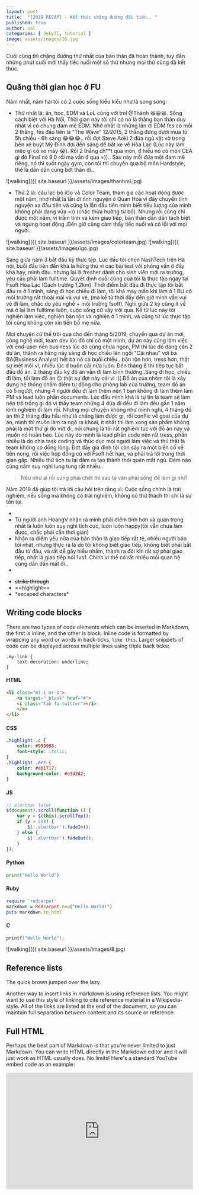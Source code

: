 ```yaml
---
layout: post
title:  "[2019 RECAP] - Kết thúc chặng đường đầu tiên.. "
published: true
author: sal
categories: [ Jekyll, tutorial ]
image: assets/images/16.jpg
---
```

Cuối cùng thì chặng đường thứ nhất của bản thân đã hoàn thành, tuy đến những phút cuối mới thấy tiếc nuối một số thứ nhưng mọi thứ cũng đã kết thúc. 




## Quãng thời gian học ở FU

Năm nhất, năm hai tôi có 2 cuộc sống kiểu kiểu như là song song:

+ Thứ nhất là: ăn, học, EDM và LoL cùng với tml @Thành :laughing::laughing::laughing:. Sống cách biệt với Hà Nội, Thời gian này tôi chỉ có nó là thằng bạn thân duy nhất vì có chung đam mê EDM. Nhớ nhất là những lần đi EDM fes có mỗi 2 thằng, fes đầu tiên là "The Wave" 12/2015, 2 thằng đứng dưới mưa từ 5h chiều - 6h sáng :joy::joy::joy:.. rồi đợt Steve Aoki 2 đứa ngủ vật vờ trong bến xe buýt Mỹ Đình đợi đến sáng để bắt xe về Hòa Lạc (Lúc này làm méo gì có xe máy :sob:). Rồi 2 thằng ch**t qua môn, đ hiểu nó có môn CEA gì đó Final nó 9.0 rồi mà vẫn đ qua =)).. Sau này mỗi đứa một đam mê riêng, nó thì suốt ngày gym, còn tôi thì chuyển qua bộ môn Hardstyle, thế là dần dần cũng bớt thân đi..

![walking]({{ site.baseurl }}/assets/images/thanhml.jpg)

+ Thứ 2 là: câu lạc bộ iGo và Color Team, tham gia các hoạt động được một năm, nhớ nhất là lần đi tình nguyện ỏ Quan Hóa vì đây chuyến tình nguyện xa đầu tiên và cũng là lần đầu tiên mình biết tiểu lượng của mình không phải dạng vừa =)) (chắc thừa hưởng từ bố). Nhưng rồi cũng chỉ được một năm, vì trầm tính và kém giao tiếp, bản thân dần dần tách biệt và ngưng hoạt động .Đến giờ cũng cảm thấy tiếc nuối và có lỗi với mọi người..

![walking]({{ site.baseurl }}/assets/images/colorteam.jpg)
![walking]({{ site.baseurl }}/assets/images/igo.jpg)

Sang giữa năm 3 bắt đầu kỳ thực tập. Lúc đầu tôi chọn NashTech trên Hà nội, buổi đầu tiên đến khá là hứng thú vì các bài test với phỏng vấn ở đây khá hay, mình đậu..nhưng lại là fresher dành cho sinh viên mới ra trường, yêu cầu phải làm fulltime. Quyết định cuối cùng của tôi là thực tập ngay tại Fsoft Hòa Lạc (Cách trường 1,2km). Thời điểm bắt đầu đi thực tập tôi bắt đầu ra ở 1 mình, sáng đi học chiều đi làm, tôi khá may mắn khi làm ở 1 BU có môi trường rất thoải mái và vui vẻ, (mà kể từ thời đấy đến giờ mình vẫn vui vẻ đi làm, chắc do yêu nghề + môi trường fsoft). Nghỉ giữa 2 kỳ cũng ít về mà ở lại làm fulltime luôn, cuộc sống cứ vậy trôi qua.  Kể từ lúc này tôi nghiện làm việc, nghiện bận rộn và nghiện ở 1 mình, và cũng từ lúc thực tập tôi cũng không còn xin tiền bố mẹ nữa.

Mọi chuyện cứ thế trôi qua cho đến tháng 5/2019, chuyển qua dự án mới, công nghệ mới, team dev lúc đó chỉ có một mình, dự án này cũng làm việc với end-user nên business lúc đó cũng chưa ngon, PM thì lúc đó đang cân 2 dự án, thành ra hằng này sáng đi học chiều lên ngồi "Cãi nhau" với bà BA(Business Analyst) hết bà nó cả buổi chiều...bận rộn hơn, tress hơn, thật sự mệt mỏi vl, nhiều lúc đ buồn cãi nữa luôn. 
Đến tháng 8 thì tiếp tục bắt đầu đồ án. 2 tháng đầu kỳ đồ án vẫn đi làm bình thường..Sáng đi học, chiều đi làm, tối làm đồ án :expressionless: thật sự đợt này oải vl :((
Đồ án của nhóm tôi là xây dựng hệ thống chấm điểm tự động cho phòng lab của trường, team đồ án có 5 người, nhưng 4 người đều đi làm thêm nên 1 bạn không đi làm thêm làm PM và lead luôn phần documents. Lúc đầu mình khá là tự tin là team sẽ làm nên trò trống gì đó vì thấy team những 4 đứa đi đều đi làm đều gần 1 năm kinh nghiệm đi làm rồi. Nhưng mọi chuyện không như mình nghĩ, 4 tháng đồ án thì 2 tháng đầu hầu như là chẳng làm được gì, rồi conflic về goal của dự án, mình thì muốn làm ra ngô ra khoai, ít nhất thì làm xong sản phẩm không phải là một thứ gì đó vứt đi, nói chúng là tôi rất nghiêm túc với đồ án này và muốn nó hoàn hảo. Lúc này do mình là lead phần code nên rất tress, phần nhiều là do chia task coding và thúc dục mọi người làm việc và thú thật là team không có đồng lòng. 
Đợt đấy gia đình tôi còn sảy ra một biến cố về tiền nong, rồi việc hợp đồng cũ với Fsoft hết hạn, và phải trả lời trong thời gian gấp. 
Nhiều thứ tích tụ lại đâm ra tạo thành thói quen mất ngủ. Đêm nào cũng nằm suy nghĩ lung tung rất nhiều..

> Nếu như ai rồi cũng phải chết thì sao ta vãn phải sống để làm gì nhỉ?

Năm 2019 đã giúp tôi trả lời câu hỏi trên rằng vì: Cuộc sống chính là trải nghiệm, nếu sống mà không có trải nghiệm, không có thử thách thì chỉ là sự tồn tại.

- 
- Từ người anh HoangV nhận ra mình phải điểm tĩnh hơn và quan trọng nhất là luôn luôn suy nghĩ tích cực, luôn luôn happy(tôi vẫn chưa làm được, chắc phải cần thời gian)
- Nhận ra điểm yếu nữa của bản thân là giao tiếp rất tệ, nhiều người bảo tôi nhát, nhưng thực ra là do tôi không biết giao tiếp, không biết phải bắt đầu từ đâu, và rất dễ gây hiểu nhầm, thành ra đôi khi rất sợ phải giao tiếp, nhất là giao tiếp nói 1vs1. Chính vì thế có rất nhiều mối quan hệ cũng dần dần mất đi..
- 


+ ~~strike through~~
+ ==highlight==
+ \*escaped characters\*


## Writing code blocks

There are two types of code elements which can be inserted in Markdown, the first is inline, and the other is block. Inline code is formatted by wrapping any word or words in back-ticks, `like this`. Larger snippets of code can be displayed across multiple lines using triple back ticks:

```
.my-link {
    text-decoration: underline;
}
```

#### HTML

```html
<li class="ml-1 mr-1">
    <a target="_blank" href="#">
    <i class="fab fa-twitter"></i>
    </a>
</li>
```

#### CSS

```css
.highlight .c {
    color: #999988;
    font-style: italic; 
}
.highlight .err {
    color: #a61717;
    background-color: #e3d2d2; 
}
```

#### JS

```js
// alertbar later
$(document).scroll(function () {
    var y = $(this).scrollTop();
    if (y > 280) {
        $('.alertbar').fadeIn();
    } else {
        $('.alertbar').fadeOut();
    }
});
```

#### Python

```python
print("Hello World")
```

#### Ruby

```ruby
require 'redcarpet'
markdown = Redcarpet.new("Hello World!")
puts markdown.to_html
```

#### C

```c
printf("Hello World");
```




![walking]({{ site.baseurl }}/assets/images/8.jpg)

## Reference lists

The quick brown jumped over the lazy.

Another way to insert links in markdown is using reference lists. You might want to use this style of linking to cite reference material in a Wikipedia-style. All of the links are listed at the end of the document, so you can maintain full separation between content and its source or reference.

## Full HTML

Perhaps the best part of Markdown is that you're never limited to just Markdown. You can write HTML directly in the Markdown editor and it will just work as HTML usually does. No limits! Here's a standard YouTube embed code as an example:

<p><iframe style="width:100%;" height="315" src="https://www.youtube.com/embed/Cniqsc9QfDo?rel=0&amp;showinfo=0" frameborder="0" allowfullscreen></iframe></p>